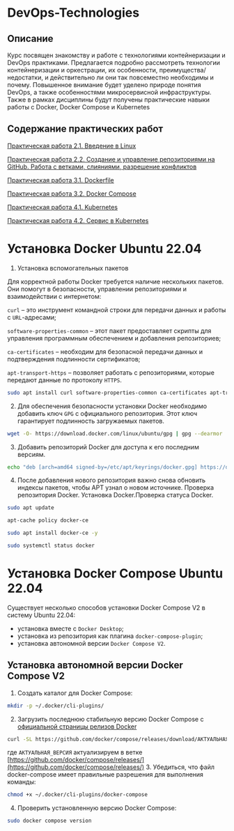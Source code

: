 # DevOps-Technologies

## Описание
Курс посвящен знакомству и работе с технологиями контейнеризации и DevOps практиками. Предлагается подробно рассмотреть технологии контейнеризации и оркестрации, их особенности, преимущества/недостатки, и действительно ли они так повсеместно необходимы и почему. Повышенное внимание будет уделено природе понятия DevOps, а также особенностями микросервисной инфраструктуры. Также в рамках дисциплины будут получены практические навыки работы с Docker, Docker Compose и Kubernetes


## Содержание практических работ

[Практическая работа 2.1. Введение в Linux](http://95.131.149.21/moodle/mod/assign/view.php?id=1074)

[Практическая работа 2.2. Создание и управление репозиториями на GitHub. Работа с ветками, слияниями, разрешение конфликтов](http://95.131.149.21/moodle/mod/assign/view.php?id=1091)

[Практическая работа 3.1. Dockerfile](Lesson%203%20Containerizing%20Applications/lab3_1)

[Практическая работа 3.2. Docker Compose](Lesson%203%20Containerizing%20Applications/lab3_2)

[Практическая работа 4.1. Kubernetes](Lesson%204%20Orchestration%20of%20applications/lab4_1)

[Практическая работа 4.2. Сервис в Kubernetes](https://github.com/BosenkoTM/DevOps-Technologies/tree/main/Lesson%204%20Orchestration%20of%20applications/lab4_2)

# Установка Docker Ubuntu 22.04

1. Установка вспомогательных пакетов 

Для корректной работы Docker требуется наличие нескольких пакетов. Они помогут в безопасности, управлении репозиториями и взаимодействии с интернетом:

`curl` – это инструмент командной строки для передачи данных и работы с `URL`-адресами;

`software-properties-common` – этот пакет предоставляет скрипты для управления программным обеспечением и добавления репозиториев;

`ca-certificates` – необходим для безопасной передачи данных и подтверждения подлинности сертификатов;

`apt-transport-https` – позволяет работать с репозиториями, которые передают данные по протоколу `HTTPS`.

  ```bash
  sudo apt install curl software-properties-common ca-certificates apt-transport-https -y
  ```

2. Для обеспечения безопасности установки Docker необходимо добавить ключ `GPG` с официального репозитория. Этот ключ гарантирует подлинность загружаемых пакетов. 

  ```bash
  wget -O- https://download.docker.com/linux/ubuntu/gpg | gpg --dearmor | sudo tee /etc/apt/keyrings/docker.gpg > /dev/null
  ```
3. Добавить репозиторий Docker для доступа к его последним версиям.
  ```bash
  echo "deb [arch=amd64 signed-by=/etc/apt/keyrings/docker.gpg] https://download.docker.com/linux/ubuntu jammy stable"| sudo tee /etc/apt/sources.list.d/docker.list > /dev/null
  ```

4. После добавления нового репозитория важно снова обновить индексы пакетов, чтобы APT узнал о новом источнике. Проверка репозитория Docker. Установка Docker.Проверка статуса Docker.
```bash
sudo apt update
```
```bash
apt-cache policy docker-ce
```
```bash
sudo apt install docker-ce -y
```
```bash
sudo systemctl status docker
```
# Установка Docker Compose Ubuntu 22.04

Существует несколько способов установки Docker Compose V2 в систему Ubuntu 22.04:
- установка вместе с `Docker Desktop`;
- установка из репозитория как плагина `docker-compose-plugin`;
- установка автономной версии `Docker Compose V2`.
  
## Установка автономной версии Docker Compose V2

1. Создать каталог для Docker Compose:
```bash
mkdir -p ~/.docker/cli-plugins/
```
2. Загрузить последнюю стабильную версию Docker Compose с [официальной страницы релизов Docker](https://github.com/docker/compose/releases)

```bash
curl -SL https://github.com/docker/compose/releases/download/АКТУАЛЬНАЯ_ВЕРСИЯ/docker-compose-linux-x86_64 -o ~/.docker/cli-plugins/docker-compose
```
где `АКТУАЛЬНАЯ_ВЕРСИЯ` актуализируем в ветке [https://github.com/docker/compose/releases/](https://github.com/docker/compose/releases/)
3. Убедиться, что файл docker-compose имеет правильные разрешения для выполнения команды:
```bash
chmod +x ~/.docker/cli-plugins/docker-compose
```
4. Проверить установленную версию Docker Compose:
```bash
sudo docker compose version
```























